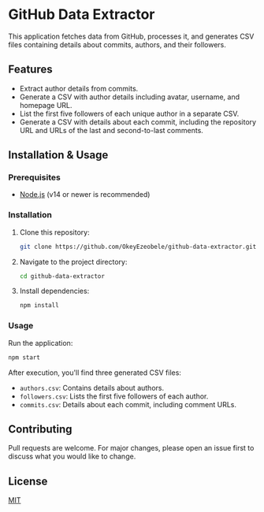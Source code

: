 # GitHub Data Extractor

This application fetches data from GitHub, processes it, and generates CSV files containing details about commits, authors, and their followers.

## Features

- Extract author details from commits.
- Generate a CSV with author details including avatar, username, and homepage URL.
- List the first five followers of each unique author in a separate CSV.
- Generate a CSV with details about each commit, including the repository URL and URLs of the last and second-to-last comments.

## Installation & Usage

### Prerequisites

- [Node.js](https://nodejs.org/) (v14 or newer is recommended)

### Installation

1. Clone this repository:
   
   ```bash
   git clone https://github.com/OkeyEzeobele/github-data-extractor.git
   ```

2. Navigate to the project directory:

   ```bash
   cd github-data-extractor
   ```

3. Install dependencies:

   ```bash
   npm install
   ```

### Usage

Run the application:

```bash
npm start
```

After execution, you'll find three generated CSV files:

- `authors.csv`: Contains details about authors.
- `followers.csv`: Lists the first five followers of each author.
- `commits.csv`: Details about each commit, including comment URLs.

## Contributing

Pull requests are welcome. For major changes, please open an issue first to discuss what you would like to change.

## License

[MIT](https://choosealicense.com/licenses/mit/)
